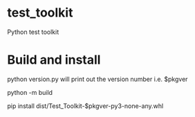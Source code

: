 # test_toolkit
Python test toolkit

Build and install
=================

python version.py will print out the version number i.e. $pkgver

python -m build

pip install dist/Test_Toolkit-$pkgver-py3-none-any.whl

